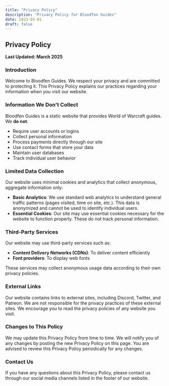 ```yaml
---
title: "Privacy Policy"
description: "Privacy Policy for Bloodfen Guides"
date: 2023-05-01
draft: false
---
```


## Privacy Policy

**Last Updated: March 2025**

### Introduction

Welcome to Bloodfen Guides. We respect your privacy and are committed to protecting it. This Privacy Policy explains our practices regarding your information when you visit our website.

### Information We Don't Collect

Bloodfen Guides is a static website that provides World of Warcraft guides. We **do not**:

- Require user accounts or logins
- Collect personal information
- Process payments directly through our site
- Use contact forms that store your data
- Maintain user databases
- Track individual user behavior

### Limited Data Collection

Our website uses minimal cookies and analytics that collect anonymous, aggregate information only:

- **Basic Analytics**: We use standard web analytics to understand general traffic patterns (pages visited, time on site, etc.). This data is anonymized and cannot be used to identify individual users.
- **Essential Cookies**: Our site may use essential cookies necessary for the website to function properly. These do not track personal information.

### Third-Party Services

Our website may use third-party services such as:

- **Content Delivery Networks (CDNs)**: To deliver content efficiently
- **Font providers**: To display web fonts

These services may collect anonymous usage data according to their own privacy policies.

### External Links

Our website contains links to external sites, including Discord, Twitter, and Patreon. We are not responsible for the privacy practices of these external sites. We encourage you to read the privacy policies of any website you visit.

### Changes to This Policy

We may update this Privacy Policy from time to time. We will notify you of any changes by posting the new Privacy Policy on this page. You are advised to review this Privacy Policy periodically for any changes.

### Contact Us

If you have any questions about this Privacy Policy, please contact us through our social media channels listed in the footer of our website. 